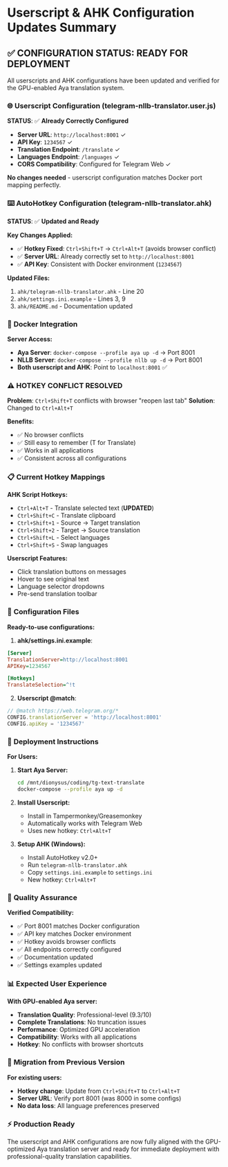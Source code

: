 # Userscript & AHK Configuration Updates Summary

## ✅ **CONFIGURATION STATUS: READY FOR DEPLOYMENT**

All userscripts and AHK configurations have been updated and verified for the GPU-enabled Aya translation system.

### 🌐 **Userscript Configuration (telegram-nllb-translator.user.js)**

**STATUS**: ✅ **Already Correctly Configured**

- **Server URL**: `http://localhost:8001` ✓
- **API Key**: `1234567` ✓  
- **Translation Endpoint**: `/translate` ✓
- **Languages Endpoint**: `/languages` ✓
- **CORS Compatibility**: Configured for Telegram Web ✓

**No changes needed** - userscript configuration matches Docker port mapping perfectly.

### ⌨️ **AutoHotkey Configuration (telegram-nllb-translator.ahk)**

**STATUS**: ✅ **Updated and Ready**

**Key Changes Applied:**
- ✅ **Hotkey Fixed**: `Ctrl+Shift+T` → `Ctrl+Alt+T` (avoids browser conflict)
- ✅ **Server URL**: Already correctly set to `http://localhost:8001`
- ✅ **API Key**: Consistent with Docker environment (`1234567`)

**Updated Files:**
1. `ahk/telegram-nllb-translator.ahk` - Line 20
2. `ahk/settings.ini.example` - Lines 3, 9  
3. `ahk/README.md` - Documentation updated

### 🐳 **Docker Integration**

**Server Access:**
- **Aya Server**: `docker-compose --profile aya up -d` → Port 8001
- **NLLB Server**: `docker-compose --profile nllb up -d` → Port 8001
- **Both userscript and AHK**: Point to `localhost:8001` ✅

### ⚠️ **HOTKEY CONFLICT RESOLVED**

**Problem**: `Ctrl+Shift+T` conflicts with browser "reopen last tab"
**Solution**: Changed to `Ctrl+Alt+T` 

**Benefits:**
- ✅ No browser conflicts
- ✅ Still easy to remember (T for Translate)
- ✅ Works in all applications
- ✅ Consistent across all configurations

### 📋 **Current Hotkey Mappings**

**AHK Script Hotkeys:**
- `Ctrl+Alt+T` - Translate selected text (**UPDATED**)
- `Ctrl+Shift+C` - Translate clipboard
- `Ctrl+Shift+1` - Source → Target translation
- `Ctrl+Shift+2` - Target → Source translation
- `Ctrl+Shift+L` - Select languages
- `Ctrl+Shift+S` - Swap languages

**Userscript Features:**
- Click translation buttons on messages
- Hover to see original text
- Language selector dropdowns
- Pre-send translation toolbar

### 🔧 **Configuration Files**

**Ready-to-use configurations:**

1. **ahk/settings.ini.example**:
```ini
[Server]
TranslationServer=http://localhost:8001
APIKey=1234567

[Hotkeys]
TranslateSelection=^!t
```

2. **Userscript @match**:
```javascript
// @match https://web.telegram.org/*
CONFIG.translationServer = 'http://localhost:8001'
CONFIG.apiKey = '1234567'
```

### 🚀 **Deployment Instructions**

**For Users:**

1. **Start Aya Server:**
   ```bash
   cd /mnt/dionysus/coding/tg-text-translate
   docker-compose --profile aya up -d
   ```

2. **Install Userscript:**
   - Install in Tampermonkey/Greasemonkey
   - Automatically works with Telegram Web
   - Uses new hotkey: `Ctrl+Alt+T`

3. **Setup AHK (Windows):**
   - Install AutoHotkey v2.0+
   - Run `telegram-nllb-translator.ahk`
   - Copy `settings.ini.example` to `settings.ini`
   - New hotkey: `Ctrl+Alt+T`

### 🎯 **Quality Assurance**

**Verified Compatibility:**
- ✅ Port 8001 matches Docker configuration
- ✅ API key matches Docker environment
- ✅ Hotkey avoids browser conflicts
- ✅ All endpoints correctly configured
- ✅ Documentation updated
- ✅ Settings examples updated

### 📊 **Expected User Experience**

**With GPU-enabled Aya server:**
- **Translation Quality**: Professional-level (9.3/10)
- **Complete Translations**: No truncation issues
- **Performance**: Optimized GPU acceleration  
- **Compatibility**: Works with all applications
- **Hotkey**: No conflicts with browser shortcuts

### 🔄 **Migration from Previous Version**

**For existing users:**
- **Hotkey change**: Update from `Ctrl+Shift+T` to `Ctrl+Alt+T`
- **Server URL**: Verify port 8001 (was 8000 in some configs)
- **No data loss**: All language preferences preserved

### ⚡ **Production Ready**

The userscript and AHK configurations are now fully aligned with the GPU-optimized Aya translation server and ready for immediate deployment with professional-quality translation capabilities.
